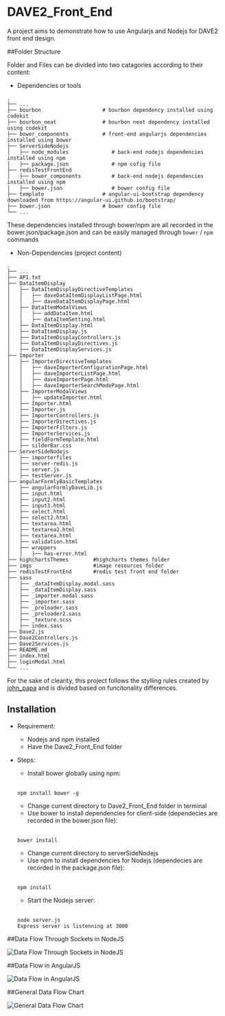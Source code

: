 # DAVE2_Front_End
A project aims to demonstrate how to use Angularjs and Nodejs for DAVE2 front end design.

##Folder Structure

Folder and Files can be divided into two catagories according to their content: 
* Dependencies or tools
```
.
├── ...
├── bourbon                    # bourbon dependency installed using codekit
├── bourbon_neat               # bourbon neat dependency installed using codekit
├── bower_components           # front-end angularjs dependencies installed using bower
├── ServerSideNodejs
│   ├── node_modules              # back-end nodejs dependencies installed using npm
│   ├── package.json              # npm cofig file
├── redisTestFrontEnd
│   ├── bower_components          # back-end nodejs dependencies installed using npm
│   ├── bower.json                # bower config file
├── template                   # angular-ui-bootstrap dependency downloaded from https://angular-ui.github.io/bootstrap/
├── bower.json                 # bower config file
└── ...
```
These dependencies installed through bower/npm are all recorded in the bower.json/package.json and can be easily managed through `bower` / `npm` commands
* Non-Dependencies (project content)
```
.
├── ...
├── API.txt                    
├── DataItemDisplay             
│   ├── DataItemDisplayDirectiveTemplates
│   │   ├── daveDataItemDisplayListPage.html
│   │   ├── daveDataItemDisplayPage.html
│   ├── DataItemModalViews
│   │   ├── addDataItem.html
│   │   ├── dataItemSetting.html
│   ├── DataItemDisplay.html
│   ├── DataItemDisplay.js
│   ├── DataItemDisplayControllers.js
│   ├── DataItemDisplayDirectives.js
│   ├── DataItemDisplayServices.js
├── Importer                
│   ├── ImporterDirectiveTemplates
│   │   ├── daveImporterConfigurationPage.html
│   │   ├── daveImporterListPage.html
│   │   ├── daveImporterPage.html
│   │   ├── daveImporterSearchModePage.html
│   ├── ImporterModalViews
│   │   ├── updateImporter.html
│   ├── Importer.html
│   ├── Importer.js
│   ├── ImporterControllers.js
│   ├── ImporterDirectives.js
│   ├── ImporterFilters.js
│   ├── ImporterServices.js
│   ├── fieldFormTemplate.html
│   ├── silderBar.css
├── ServerSideNodejs
│   ├── importerfiles        
│   ├── server-redis.js          
│   ├── server.js
│   ├── testServer.js
├── angularFormlyBasicTemplates
│   ├── angularFormlyDaveLib.js 
│   ├── input.html
│   ├── input2.html
│   ├── input3.html
│   ├── select.html
│   ├── select2.html
│   ├── textarea.html
│   ├── textarea2.html
│   ├── textarea.html
│   ├── validation.html
│   ├── wrappers
│   │   ├── has-error.html
├── highchartsThemes        #highcharts themes folder
├── imgs                    #image resources folder
├── redisTestFrontEnd       #redis test front end folder
├── sass
│   ├── _dataItemDisplay.modal.sass
│   ├── _dataItemDisplay.sass
│   ├── _importer.modal.sass
│   ├── _importer.sass
│   ├── _preloader.sass
│   ├── _preloader2.sass
│   ├── _texture.scss
│   ├── index.sass
├── Dave2.js
├── Dave2Controllers.js
├── Dave2Services.js
├── README.md
├── index.html
├── loginModal.html
└── ...
```
For the sake of clearity, this project follows the stylling rules created by [john_papa](https://github.com/johnpapa/angular-styleguide) and is divided based on funcitonality differences.

## Installation

* Requirement: 
  * Nodejs and npm installed
  * Have the Dave2_Front_End folder
  
* Steps:
  * Install bower globally using npm:
  <br><br>
  ```
  npm install bower -g
  ```
  * Change current directory to Dave2_Front_End folder in terminal
  * Use bower to install dependencies for client-side (dependecies are recorded in the bower.json file):
  <br><br>
  ```
  bower install
  ```
  * Change current directory to serverSideNodejs
  * Use npm to install dependencies for Nodejs (dependecies are recorded in the package.json file):
  <br><br>
  ```
  npm install
  ```
  * Start the Nodejs server:
  <br><br>
  ```
  node server.js
  Express server is listenning at 3000
  ```
  
##Data Flow Through Sockets in NodeJS

![Data Flow Through Sockets in NodeJS](https://github.com/watrool/DAVE2_Front_End_Documents/blob/master/DAVE2%20Angular%20Structure.jpg)

##Data Flow in AngularJS

![Data Flow in AngularJS](https://raw.githubusercontent.com/watrool/DAVE2_Front_End_Documents/master/DAVE2%20Angular%20Structure%202.jpg)

##General Data Flow Chart

![General Data Flow Chart](https://github.com/watrool/DAVE2_Front_End_Documents/blob/master/DAVE2%20Angular%20Structure%203.jpg)
